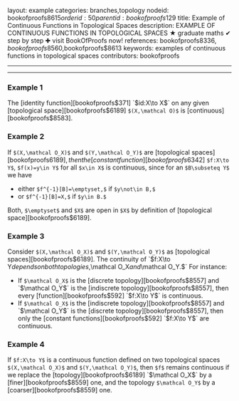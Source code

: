 layout: example
categories: branches,topology
nodeid: bookofproofs$8615
orderid: 50
parentid: bookofproofs$129
title: Example of Continuous Functions in Topological Spaces
description: EXAMPLE OF CONTINUOUS FUNCTIONS IN TOPOLOGICAL SPACES &#9733; graduate maths &#10004; step by step &#10010; visit BookOfProofs now!
references: bookofproofs$8336,bookofproofs$8560,bookofproofs$8613
keywords: examples of continuous functions in topological spaces
contributors: bookofproofs

---


---

### Example 1

The [identity function][bookofproofs$371] `$id:X\to X$` on any given [topological space][bookofproofs$6189] `$(X,\mathcal O)$` is [continuous][bookofproofs$8583].
### Example 2

If `$(X,\mathcal O_X)$` and `$(Y,\mathcal O_Y)$` are [topological spaces][bookofproofs$6189], then the [constant function][bookofproofs$6342] `$f:X\to Y$`, `$f(x)=y\in Y$` for all `$x\in X$` is continuous, since for an `$B\subseteq Y$` we have
* either `$f^{-1}[B]=\emptyset,$` if `$y\not\in B,$`
* or `$f^{-1}[B]=X,$` if `$y\in B.$`

Both, `$\emptyset$` and `$X$` are open in `$X$` by definition of [topological space][bookofproofs$6189].

### Example 3

Consider `$(X,\mathcal O_X)$` and `$(Y,\mathcal O_Y)$` as [topological spaces][bookofproofs$6189]. The continuity of `$f:X\to Y$` depends on both topologies, `$\mathcal O_X$` and `$\mathcal O_Y.$` For instance:

* If `$\mathcal O_X$` is the [discrete topology][bookofproofs$8557] and `$\mathcal O_Y$` is the [indiscrete topology][bookofproofs$8557], then every [function][bookofproofs$592] `$f:X\to Y$` is continuous.
* If `$\mathcal O_X$` is the [indiscrete topology][bookofproofs$8557] and `$\mathcal O_Y$` is the [discrete topology][bookofproofs$8557], then only the [constant functions][bookofproofs$592] `$f:X\to Y$` are continuous.

### Example 4

If `$f:X\to Y$` is a continuous function defined on two topological spaces `$(X,\mathcal O_X)$` and `$(Y,\mathcal O_Y)$`, then `$f$` remains continuous if we replace the [topology][bookofproofs$6189] `$\mathcal O_X$` by a [finer][bookofproofs$8559] one, and the topology `$\mathcal O_Y$` by a [coarser][bookofproofs$8559] one.
